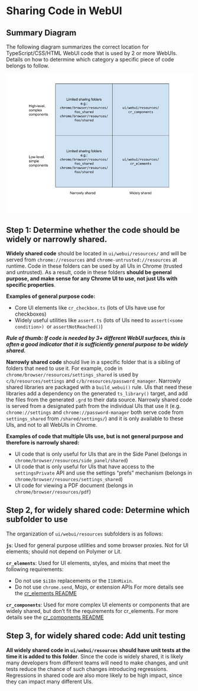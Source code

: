 <style>
.doc h1 {
  margin: 0;
}

.doc h3,
.doc h4 {
  font-weight: bold;
}

.doc h4 {
  font-style: italic;
}
</style>

# **Sharing Code in WebUI**

## **Summary Diagram**

The following diagram summarizes the correct location for TypeScript/CSS/HTML
WebUI code that is used by 2 or more WebUIs. Details on how to determine which
category a specific piece of code belongs to follow.

![WebUI code sharing diagram](images/webui_code_sharing.png)

## **Step 1: Determine whether the code should be widely or narrowly shared.**

**Widely shared code** should be located in `ui/webui/resources/` and will be
served from `chrome://resources` and `chrome-untrusted://resources` at runtime.
Code in these folders can be used by all UIs in Chrome (trusted and untrusted).
As a result, code in these folders **should be general purpose, and make sense
for any Chrome UI to use, not just UIs with specific properties**.

**Examples of general purpose code:**

*   Core UI elements like `cr_checkbox.ts` (lots of UIs have use for checkboxes)
*   Widely useful utilities like `assert.ts` (lots of UIs need to
    `assert(<some condition>) `or `assertNotReached()`)

***Rule of thumb: If code is needed by 3+ different WebUI surfaces, this
is often a good indicator that it is sufficiently general purpose to be widely
shared.***

**Narrowly shared code** should live in a specific folder that is a sibling of
folders that need to use it. For example, code in
`chrome/browser/resources/settings_shared` is used by `c/b/resources/settings`
and `c/b/resources/password_manager`. Narrowly shared libraries are packaged
with a `build_webui()` rule. UIs that need these libraries add a dependency on
the generated `ts_library()` target, and add the files from the generated `.grd`
to their data source.  Narrowly shared code is served from a designated path
from the individual UIs that use it (e.g. `chrome://settings` and
`chrome://password-manager` both serve code from `settings_shared` from
`/shared/settings/`) and it is only available to these UIs, and not to all
WebUIs in Chrome.

**Examples of code that multiple UIs use, but is not general purpose and
therefore is narrowly shared:**

*   UI code that is only useful for UIs that are in the Side Panel (belongs in
    `chrome/browser/resources/side_panel/shared`)
*   UI code that is only useful for UIs that have access to the
    `settingsPrivate` API and use the settings “prefs” mechanism (belongs in
    `chrome/browser/resources/settings_shared`)
*   UI code for viewing a PDF document (belongs in
    `chrome/browser/resources/pdf`)

## **Step 2, for widely shared code: Determine which subfolder to use**

The organization of `ui/webui/resources` subfolders is as follows:

**`js`**:
Used for general purpose utilities and some browser proxies.
Not for UI elements; should not depend on Polymer or Lit.

**`cr_elements`**:
Used for UI elements, styles, and mixins that meet the following requirements:
* Do not use `$i18n` replacements or the `I18nMixin`.
* Do not use `chrome.send`, Mojo, or extension APIs
For more details see the [cr_elements README](https://chromium.googlesource.com/chromium/src/+/main/ui/webui/resources/cr_elements/README.md)

**`cr_components`**:
Used for more complex UI elements or components that are widely shared, but
don’t fit the requirements for cr_elements. For more details see the
[cr_components README](https://chromium.googlesource.com/chromium/src/+/main/ui/webui/resources/cr_components/README.md)

## **Step 3, for widely shared code: Add unit testing**

**All widely shared code in `ui/webui/resources` should have unit tests at the
time it is added to this folder**. Since the code is widely shared, it is likely
many developers from different teams will need to make changes, and unit tests
reduce the chance of such changes introducing regressions. Regressions in shared
code are also more likely to be high impact, since they can impact many
different UIs.

